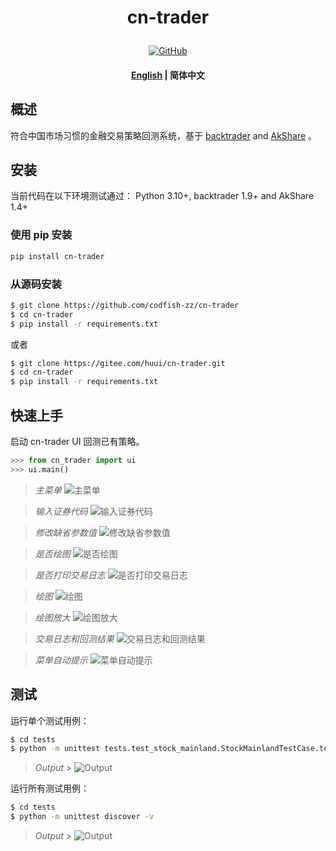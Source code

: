 <!---
# Copyright 2020-present, BigFish (huui1998@163.com).
#
# Licensed under the Apache License, Version 2.0 (the "License");
# you may not use this file except in compliance with the License.
# You may obtain a copy of the License at
#
#     http://www.apache.org/licenses/LICENSE-2.0
#
# Unless required by applicable law or agreed to in writing, software
# distributed under the License is distributed on an "AS IS" BASIS,
# WITHOUT WARRANTIES OR CONDITIONS OF ANY KIND, either express or implied.
# See the License for the specific language governing permissions and
# limitations under the License.
-->

<h1 align="center">
    <p>cn-trader</p>
</h1>

<p align="center">
    <a href="https://github.com/codfish-zz/cn-trader/blob/master/LICENSE">
        <img alt="GitHub" src="https://huui1998.pythonanywhere.com/admin/uploads/cn-trader/license.svg?color=blue">
    </a>
</p>

<h4 align="center">
    <p>
        <a href="https://github.com/codfish-zz/cn-trader/blob/master/README.md">English</a> |
        <b>简体中文</b>
</h4>

## 概述

符合中国市场习惯的金融交易策略回测系统，基于 [backtrader](https://www.backtrader.com) and [AkShare](https://www.akshare.xyz) 。

## 安装

当前代码在以下环境测试通过：
Python 3.10+, backtrader 1.9+ and AkShare 1.4+

### 使用 pip 安装

```bash
pip install cn-trader
```

### 从源码安装

```bash
$ git clone https://github.com/codfish-zz/cn-trader
$ cd cn-trader
$ pip install -r requirements.txt
```

或者

```bash
$ git clone https://gitee.com/huui/cn-trader.git
$ cd cn-trader
$ pip install -r requirements.txt
```

## 快速上手

启动 cn-trader UI 回测已有策略。

```python
>>> from cn_trader import ui
>>> ui.main()
```

> _主菜单_ ![主菜单](https://pic.imgdb.cn/item/6266e5e6239250f7c5a66a50.png)

> _输入证券代码_ ![输入证券代码](https://pic.imgdb.cn/item/6266e59a239250f7c5a60b03.png)

> _修改缺省参数值_ ![修改缺省参数值](https://pic.imgdb.cn/item/6266e59a239250f7c5a60aff.png)

> _是否绘图_ ![是否绘图](https://pic.imgdb.cn/item/6266e5ef239250f7c5a67631.png)

> _是否打印交易日志_ ![是否打印交易日志](https://pic.imgdb.cn/item/6266e5e6239250f7c5a66a7b.png)

> _绘图_ ![绘图](https://pic.imgdb.cn/item/6266e5e6239250f7c5a66a68.png)

> _绘图放大_ ![绘图放大](https://pic.imgdb.cn/item/6266e5e6239250f7c5a66a72.png)

> _交易日志和回测结果_ ![交易日志和回测结果](https://pic.imgdb.cn/item/6266e5ef239250f7c5a6762c.png)

> _菜单自动提示_ ![菜单自动提示](https://pic.imgdb.cn/item/6266e5e6239250f7c5a66a58.png)

## 测试

运行单个测试用例：

```bash
$ cd tests
$ python -m unittest tests.test_stock_mainland.StockMainlandTestCase.test_strategy_check_sma_cross
```

> _Output_ > ![Output](https://pic.imgdb.cn/item/6266e5ef239250f7c5a6763b.png)

运行所有测试用例：

```bash
$ cd tests
$ python -m unittest discover -v
```

> _Output_ > ![Output](https://pic.imgdb.cn/item/6266e5ef239250f7c5a67635.png)
